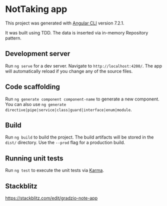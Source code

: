 # NotTaking app

This project was generated with [Angular CLI](https://github.com/angular/angular-cli) version 7.2.1.

It was built using TDD. The data is inserted via in-memory Repository pattern.

## Development server

Run `ng serve` for a dev server. Navigate to `http://localhost:4200/`. The app will automatically reload if you change any of the source files.

## Code scaffolding

Run `ng generate component component-name` to generate a new component. You can also use `ng generate directive|pipe|service|class|guard|interface|enum|module`.

## Build

Run `ng build` to build the project. The build artifacts will be stored in the `dist/` directory. Use the `--prod` flag for a production build.

## Running unit tests

Run `ng test` to execute the unit tests via [Karma](https://karma-runner.github.io).

## Stackblitz

https://stackblitz.com/edit/gradzio-note-app
